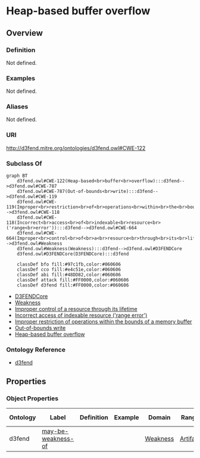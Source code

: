 # Heap-based buffer overflow

## Overview

### Definition
Not defined.

### Examples
Not defined.

### Aliases
Not defined.

### URI
http://d3fend.mitre.org/ontologies/d3fend.owl#CWE-122

### Subclass Of
```mermaid
graph BT
    d3fend.owl#CWE-122(Heap-based<br>buffer<br>overflow):::d3fend-->d3fend.owl#CWE-787
    d3fend.owl#CWE-787(Out-of-bounds<br>write):::d3fend-->d3fend.owl#CWE-119
    d3fend.owl#CWE-119(Improper<br>restriction<br>of<br>operations<br>within<br>the<br>bounds<br>of<br>a<br>memory<br>buffer):::d3fend-->d3fend.owl#CWE-118
    d3fend.owl#CWE-118(Incorrect<br>access<br>of<br>indexable<br>resource<br>('range<br>error')):::d3fend-->d3fend.owl#CWE-664
    d3fend.owl#CWE-664(Improper<br>control<br>of<br>a<br>resource<br>through<br>its<br>lifetime):::d3fend-->d3fend.owl#Weakness
    d3fend.owl#Weakness(Weakness):::d3fend-->d3fend.owl#D3FENDCore
    d3fend.owl#D3FENDCore(D3FENDCore):::d3fend
    
    classDef bfo fill:#97c1fb,color:#060606
    classDef cco fill:#e4c51e,color:#060606
    classDef abi fill:#48DD82,color:#060606
    classDef attack fill:#FF0000,color:#060606
    classDef d3fend fill:#FF0000,color:#060606
```

- [D3FENDCore](/docs/ontology/reference/model/D3FENDCore/D3FENDCore.md)
- [Weakness](/docs/ontology/reference/model/D3FENDCore/Weakness/Weakness.md)
- [Improper control of a resource through its lifetime](/docs/ontology/reference/model/D3FENDCore/Weakness/Improper%20control%20of%20a%20resource%20through%20its%20lifetime/Improper%20control%20of%20a%20resource%20through%20its%20lifetime.md)
- [Incorrect access of indexable resource ('range error')](/docs/ontology/reference/model/D3FENDCore/Weakness/Improper%20control%20of%20a%20resource%20through%20its%20lifetime/Incorrect%20access%20of%20indexable%20resource%20%28%27range%20error%27%29/Incorrect%20access%20of%20indexable%20resource%20%28%27range%20error%27%29.md)
- [Improper restriction of operations within the bounds of a memory buffer](/docs/ontology/reference/model/D3FENDCore/Weakness/Improper%20control%20of%20a%20resource%20through%20its%20lifetime/Incorrect%20access%20of%20indexable%20resource%20%28%27range%20error%27%29/Improper%20restriction%20of%20operations%20within%20the%20bounds%20of%20a%20memory%20buffer/Improper%20restriction%20of%20operations%20within%20the%20bounds%20of%20a%20memory%20buffer.md)
- [Out-of-bounds write](/docs/ontology/reference/model/D3FENDCore/Weakness/Improper%20control%20of%20a%20resource%20through%20its%20lifetime/Incorrect%20access%20of%20indexable%20resource%20%28%27range%20error%27%29/Improper%20restriction%20of%20operations%20within%20the%20bounds%20of%20a%20memory%20buffer/Out-of-bounds%20write/Out-of-bounds%20write.md)
- [Heap-based buffer overflow](/docs/ontology/reference/model/D3FENDCore/Weakness/Improper%20control%20of%20a%20resource%20through%20its%20lifetime/Incorrect%20access%20of%20indexable%20resource%20%28%27range%20error%27%29/Improper%20restriction%20of%20operations%20within%20the%20bounds%20of%20a%20memory%20buffer/Out-of-bounds%20write/Heap-based%20buffer%20overflow/Heap-based%20buffer%20overflow.md)


### Ontology Reference
- [d3fend](http://d3fend.mitre.org/ontologies/d3fend.owl#)

## Properties
### Object Properties
| Ontology | Label | Definition | Example | Domain | Range | Inverse Of |
|----------|-------|------------|---------|--------|-------|------------|
| d3fend | [may-be-weakness-of](http://d3fend.mitre.org/ontologies/d3fend.owl#may-be-weakness-of) |  |  | [Weakness](/docs/ontology/reference/model/D3FENDCore/Weakness/Weakness.md) | [Artifact](/docs/ontology/reference/model/D3FENDCore/Artifact/Artifact.md) | [may-have-weakness](http://d3fend.mitre.org/ontologies/d3fend.owl#may-have-weakness) |

